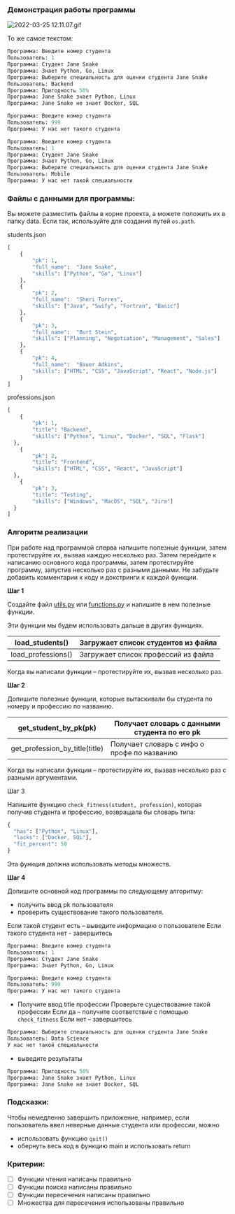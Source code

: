 ### Демонстрация работы программы

![2022-03-25 12.11.07.gif](https://s3-us-west-2.amazonaws.com/secure.notion-static.com/2dea7cb1-9ab4-4ef1-aaf1-ee0ad5834a11/2022-03-25_12.11.07.gif)

То же самое текстом:

```python
Программа: Введите номер студента
Пользователь: 1
Программа: Студент Jane Snake
Программа: Знает Python, Go, Linux
Программа: Выберите специальность для оценки студента Jane Snake
Пользователь: Backend
Программа: Пригодность 50%
Программа: Jane Snake знает Python, Linux
Программа: Jane Snake не знает Docker, SQL

```

```python
Программа: Введите номер студента
Пользователь: 999
Программа: У нас нет такого студента
```

```python
Программа: Введите номер студента
Пользователь: 1
Программа: Студент Jane Snake
Программа: Знает Python, Go, Linux
Программа: Выберите специальность для оценки студента Jane Snake
Пользователь: Mobile
Программа: У нас нет такой специальности
```

### Файлы с данными для программы:

Вы можете разместить файлы в корне проекта, а можете положить их в папку data. Если так, используйте для создания путей `os.path`.

students.json

```python
[
	{ 
		"pk": 1,
		"full_name":  "Jane Snake",
		"skills": ["Python", "Go", "Linux"]
	},
	{ 
		"pk": 2,
		"full_name":  "Sheri Torres",
		"skills": ["Java", "Swify", "Fortran", "Basic"]
	},
	{ 
		"pk": 3,
		"full_name":  "Burt Stein",
		"skills": ["Planning", "Negotiation", "Management", "Sales"]
	},
	{ 
		"pk": 4,
		"full_name":  "Bauer Adkins",
		"skills": ["HTML", "CSS", "JavaScript", "React", "Node.js"]
	}
]
```

professions.json

```python
[
	{
		"pk": 1,
		"title": "Backend",
		"skills": ["Python", "Linux", "Docker", "SQL", "Flask"]
  },
	{
		"pk": 2,
		"title": "Frontend",
		"skills": ["HTML", "CSS", "React", "JavaScript"]
  },
	{
		"pk": 3,
		"title": "Testing",
		"skills": ["Windows", "MacOS", "SQL", "Jira"]
  }
]
```

### Алгоритм реализации

При работе над программой сперва напишите полезные функции, затем протестируйте их, вызвав каждую несколько раз. Затем  перейдите к написанию основного кода программы, затем протестируйте программу, запустив несколько раз с разными данными. Не забудьте добавить комментарии к коду и докстринги к каждой функции.

**Шаг 1**

Создайте файл [utils.py](http://utils.py) или [functions.py](http://functions.py) и напишите в нем полезные функции. 

Эти функции мы будем использовать дальше в других функциях. 

| load_students() | Загружает список студентов из файла |
| --- | --- |
| load_professions() | Загружает список профессий из файла |

Когда вы написали функции – протестируйте их, вызвав несколько раз. 

**Шаг 2**

Допишите полезные функции, которые вытаскивали бы студента по номеру и профессию по названию. 

| get_student_by_pk(pk) | Получает словарь с данными студента по его pk |
| --- | --- |
| get_profession_by_title(title) | Получает словарь с инфо о профе по названию |

Когда вы написали функции – протестируйте их, вызвав несколько раз с разными аргументами.

Шаг 3

Напишите функцию `check_fitness(student, profession)`, которая получив студента и профессию, возвращала бы словарь типа:

```python
{
  "has": ["Python", "Linux"],
  "lacks": ["Docker, SQL"],
  "fit_percent": 50
}
```

Эта функция должна использовать методы множеств.

**Шаг 4** 

Допишите основной код программы по следующему алгоритму:

- получить ввод pk пользователя
- проверить существование такого пользователя.

Если такой студент есть – выведите информацию о пользователе
Если такого студента нет - завершитесь

```python
Программа: Введите номер студента
Пользователь: 1
Программа: Студент Jane Snake
Программа: Знает Python, Go, Linux
```

```python
Программа: Введите номер студента
Пользователь: 999
Программа: У нас нет такого студента
```

- Получите ввод title профессии 
Проверьте существование такой профессии
Если да – получите соответствие с помощью  `check_fitness`
Если нет – завершитесь

```python
Программа: Выберите специальность для оценки студента Jane Snake
Пользователь: Data Science
У нас нет такой специальности
```

- выведите результаты

```python
Программа: Пригодность 50%
Программа: Jane Snake знает Python, Linux
Программа: Jane Snake не знает Docker, SQL
```

### Подсказки:

Чтобы немедленно завершить приложение, например, если пользователь ввел неверные данные студента или профессии, можно

- использовать функцию `quit()`
- обернуть весь код в функцию main и использовать return

### Критерии:

- [ ]  Функции чтения написаны правильно
- [ ]  Функции поиска написаны правильно
- [ ]  Функции пересечения написаны правильно
- [ ]  Множества для пересечения использованы правильно